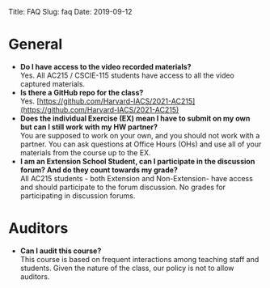 Title: FAQ
Slug: faq
Date: 2019-09-12

<style>
pre {
  background-color: #F5F5F5;
  display: block;
  font-family: monospace;
  font-size: 14px;
  white-space: pre;
  border-color: #999999;
  border-width: 1px;
  border-style: solid;
  border-radius: 6px;
  margin: 1em 0;
  padding: 5px;
  white-space: pre-wrap;
}
.containerMain {
    display: flex;
    width: 100%;
    height: 300px;
}
</style>



# General
- **Do I have access to the video recorded materials?** <br/>
  Yes. All AC215 / CSCIE-115 students have access to all the video captured materials.
- **Is there a GitHub repo for the class?**<br/>
  Yes. [https://github.com/Harvard-IACS/2021-AC215](https://github.com/Harvard-IACS/2021-AC215) 
- **Does the individual Exercise (EX) mean I have to submit on my own but can I still work with my HW partner?**<br/>
  You are supposed to work on your own, and you should not work with a partner. You can ask questions at Office Hours (OHs) and use all of your materials from the course up to the EX.
- **I am an Extension School Student, can I participate in the  discussion forum? And do they count towards my grade?**<br/>
  All AC215 students - both Extension and Non-Extension- have access and should participate to the forum discussion. No grades for participating in discussion forums. 

# Auditors
- **Can I audit this course?**<br/>
  This course is based on frequent interactions among teaching staff and students. Given the nature of the class, our policy is not to allow auditors.